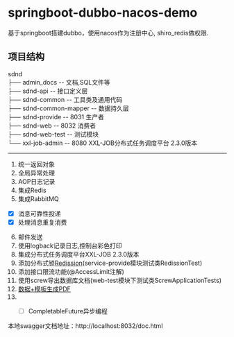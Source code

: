 # springboot-dubbo-nacos-demo
基于springboot搭建dubbo，使用nacos作为注册中心, shiro_redis做权限.
## 项目结构

sdnd  
├── admin_docs -- 文档,SQL文件等  
├── sdnd-api -- 接口定义层  
├── sdnd-common -- 工具类及通用代码  
├── sdnd-common-mapper -- 数据持久层  
├── sdnd-provide -- 8031 生产者  
├── sdnd-web -- 8032 消费者  
├── sdnd-web-test -- 测试模块  
└── xxl-job-admin -- 8080 XXL-JOB分布式任务调度平台 2.3.0版本  

-------------------------------------------------------------
1. 统一返回对象
2. 全局异常处理
3. AOP日志记录
4. 集成Redis
5. 集成RabbitMQ
- [x] 消息可靠性投递
- [x] 处理消息重复消费
6. 邮件发送
7. 使用logback记录日志,控制台彩色打印
8. 集成分布式任务调度平台XXL-JOB 2.3.0版本
9. 添加分布式锁[Redission](https://github.com/redisson/redisson )(service-provide模块测试类RedissionTest)
10. 添加接口限流功能(@AccessLimit注解)
11. 使用screw导出数据库文档(web-test模块下测试类ScrewApplicationTests)
12. [数据+模板生成PDF](https://github.com/tanglinghan/pdf-demo)
13. - [ ] CompletableFuture异步编程


本地swagger文档地址：http://localhost:8032/doc.html




